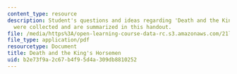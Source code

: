 ```yaml
---
content_type: resource
description: Student's questions and ideas regarding 'Death and the King's Horseman'
  were collected and are summarized in this handout.
file: /media/https%3A/open-learning-course-data-rc.s3.amazonaws.com/21l-005-introduction-to-drama-fall-2004/b2e73f9a2c67b4f95d4a309db8810252_student_question.pdf
file_type: application/pdf
resourcetype: Document
title: Death and the King's Horsemen
uid: b2e73f9a-2c67-b4f9-5d4a-309db8810252
---
```

